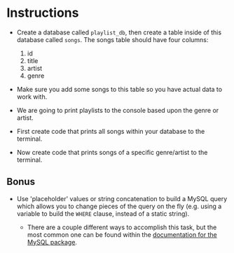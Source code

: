 # Instructions

- Create a database called `playlist_db`, then create a table inside of this database called `songs`. The songs table should have four columns:

  1. id
  2. title
  3. artist
  4. genre

- Make sure you add some songs to this table so you have actual data to work with.

- We are going to print playlists to the console based upon the genre or artist.

- First create code that prints all songs within your database to the terminal.

- Now create code that prints songs of a specific genre/artist to the terminal.

## Bonus

- Use 'placeholder' values or string concatenation to build a MySQL query which allows you to change pieces of the query on the fly (e.g. using a variable to build the `WHERE` clause, instead of a static string).

  - There are a couple different ways to accomplish this task, but the most common one can be found within the [documentation for the MySQL package](https://github.com/mysqljs/mysql#performing-queries).
